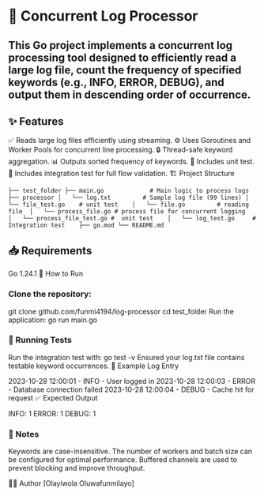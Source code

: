 
# 📘 Concurrent Log Processor

## This Go project implements a concurrent log processing tool designed to efficiently read a large log file, count the frequency of specified keywords (e.g., INFO, ERROR, DEBUG), and output them in descending order of occurrence.

## ✨ Features

✅ Reads large log files efficiently using streaming.
⚙️ Uses Goroutines and Worker Pools for concurrent line processing.
🔒 Thread-safe keyword aggregation.
📊 Outputs sorted frequency of keywords.
🧪 Includes unit test.
🧪 Includes integration test for full flow validation.
🏗️ Project Structure

`
├── test_folder
   ├── main.go             # Main logic to process logs
   ├── processor
   │   └── log.txt         # Sample log file (99 lines)
   │   └── file_test.go    # unit test   
   │   └── file.go         # reading file 
   │   └── process_file.go # process file for concurrent logging     
   │   └── process_file_test.go #  unit test   
   │   └── log_test.go     # Integration test   
   ├── go.mod
   └── README.md
`

## 📥 Requirements

Go 1.24.1
🚀 How to Run

### Clone the repository:
git clone github.com/funmi4194/log-processor
cd test_folder
Run the application:
go run main.go


### 🧪 Running Tests
Run the integration test with:
go test -v
Ensured your log.txt file contains testable keyword occurrences.
📄 Example Log Entry

2023-10-28 12:00:01 - INFO - User logged in
2023-10-28 12:00:03 - ERROR - Database connection failed
2023-10-28 12:00:04 - DEBUG - Cache hit for request
✅ Expected Output

INFO: 1
ERROR: 1
DEBUG: 1


### 🧠 Notes

Keywords are case-insensitive.
The number of workers and batch size can be configured for optimal performance.
Buffered channels are used to prevent blocking and improve throughput.


👨‍💻 Author
[Olayiwola Oluwafunmilayo]
